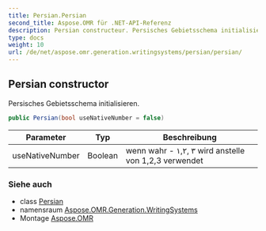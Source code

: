 ```yaml
---
title: Persian.Persian
second_title: Aspose.OMR für .NET-API-Referenz
description: Persian constructeur. Persisches Gebietsschema initialisieren.
type: docs
weight: 10
url: /de/net/aspose.omr.generation.writingsystems/persian/persian/
---
```

## Persian constructor

Persisches Gebietsschema initialisieren.

```csharp
public Persian(bool useNativeNumber = false)
```

| Parameter | Typ | Beschreibung |
| --- | --- | --- |
| useNativeNumber | Boolean | wenn wahr - ١,۲, ۳ wird anstelle von 1,2,3 verwendet |

### Siehe auch

* class [Persian](../)
* namensraum [Aspose.OMR.Generation.WritingSystems](../../persian/)
* Montage [Aspose.OMR](../../../)


